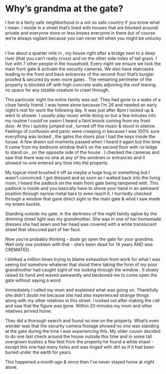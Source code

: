 # Why’s grandma at the gate?
I live in a fairly safe neighborhood in a not so safe country if you know what I mean. I reside in a street that’s lined with houses that are blocked around/ private and everyone more or less knows everyone in there but of course we’re always vigilant because you can never tell when you might be unlucky . 

I live about a quarter mile in , my house right after a bridge next to a deep river (that you can’t really cross) and on the other side miles of tall grass. 
I live with 7 other people in the household. 
Every night we ensure we lock the main front gate & activate the security cameras. We also have staircases leading to the front and back entrances of the second floor that’s burglar proofed & secured by even more gates . The remaining perimeter of the property  is blocked off with high concrete walls adjoining the roof leaving no space for any sizable creature to crawl through.

This particular night the entire family was out. They had gone to a wake of a close family friend. I was home alone because I’m 26 and needed an early night’s rest for work the following day. It was just after 8pm I locked up & went to shower. I usually play music while doing so but a few minutes into my routine I could’ve sworn I heard a faint knock coming from my front door. 
At this I quickly jumped out , turned off the music & stood in silence. Feelings of confusion and panic were creeping in because I was 100% sure everything was locked , the gates the doors plus I had the keys inside the house. A few drawn out moments passed when I heard it again but this time it came from my bedroom window that’s on the second floor with no ledge to stand on , on the opposite side of the house . I  checked the cameras and saw that there was no one at any of the windows or entrances and it showed no one entered any time into the property. 

My logical mind brushed it off as maybe a huge bug or something but I wasn’t convinced. I got dressed and as soon as I walked back into the living room, I heard the padlock on the main front gate being tampered with. 
This padlock is inside and you basically have to shove your hand in an awkward position through narrow metal bars to even reach it. I hurriedly checked through a window that gave direct sight to the main gate & what I saw made my knees buckle. 

Standing outside my gate, in the darkness of the night faintly aglow by the dimming street light was my grandmother. She was in one of her homemade dresses she had sewn and her head was covered with a white translucent shawl that obscured part of her face. 

Now you’re probably thinking - dude go open the gate for your grandma. Well only one problem with that - she’s been dead for 14 years AND was CREMATED. 

I blinked a million times trying to blame exhaustion from work for what I was seeing but somehow whatever that stood there taking the form of my poor grandmother had caught sight of me looking through the window . It slowly raised its hand and waved awkwardly and beckoned me to come open the gate without saying a word. 

Immediately I called my mom and explained what was going on. Thankfully she didn’t doubt me because she had also experienced strange things along with my other relatives in this street. 
I looked out after making the call and saw that the figure was gone. 
Within 20 minutes my mom and other relatives arrived home. 

They did a thorough search and found no one on the property. What’s even weirder was that the security camera footage showed no one was standing at the gate during the time I was experiencing this. 
My older cousin decided to do one last check around the house outside this time and in some tall overgrown bushes a few feet from the property he found a white shawl - except this one had many holes and was tinged with dirt as if it had been buried under the earth for years. 

This happened a month ago & since then I’ve never stayed home at night alone. 